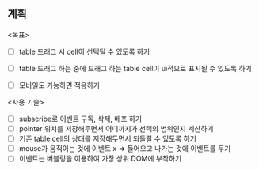 ## 계획

<목표>

- [ ] table 드래그 시 cell이 선택될 수 있도록 하기
- [ ] table 드래그 하는 중에 드래그 하는 table cell이 ui적으로 표시될 수 있도록 하기
- [ ] 모바일도 가능하면 적용하기



<사용 기술>

- [ ] subscribe로 이벤트 구독, 삭제, 배포 하기
- [ ] pointer 위치를 저장해두면서 어디까지가 선택의 범위인지 계산하기
- [ ] 기존 table cell의 상태를 저장해두면서 되돌릴 수 있도록 하기
- [ ] mouse가 움직이는 것에 이벤트 x => 들어오고 나가는 것에 이벤트를 두기
- [ ] 이벤트는 버블링을 이용하여 가장 상위 DOM에 부착하기